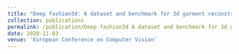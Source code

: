 ```yaml
---
title: "Deep fashion3d: A dataset and benchmark for 3d garment reconstruction from single images"
collection: publications
permalink: /publication/Deep fashion3d A dataset and benchmark for 3d garment reconstruction from single images
date: 2020-11-03
venue: 'European Conference on Computer Vision'
---
```

